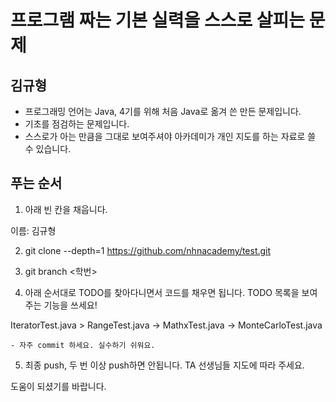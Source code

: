 # 프로그램 짜는 기본 실력을 스스로 살피는 문제

## 김규형

- 프로그래밍 언어는 Java, 4기를 위해 처음 Java로 옮겨 쓴 만든 문제입니다.
- 기초를 점검하는 문제입니다.
- 스스로가 아는 만큼을 그대로 보여주셔야 아카데미가 개인 지도를 하는 자료로 쓸 수 있습니다.

## 푸는 순서

1. 아래 빈 칸을 채웁니다.

이름: 김규형

2. git clone --depth=1 https://github.com/nhnacademy/test.git

3. git branch <학번>

4. 아래 순서대로 TODO를 찾아다니면서 코드를 채우면 됩니다. TODO 목록을 보여주는 기능을 쓰세요!

IteratorTest.java > RangeTest.java -> MathxTest.java -> MonteCarloTest.java

    - 자주 commit 하세요. 실수하기 쉬워요.

5. 최종 push, 두 번 이상 push하면 안됩니다. TA 선생님들 지도에 따라 주세요.

도움이 되셨기를 바랍니다.
